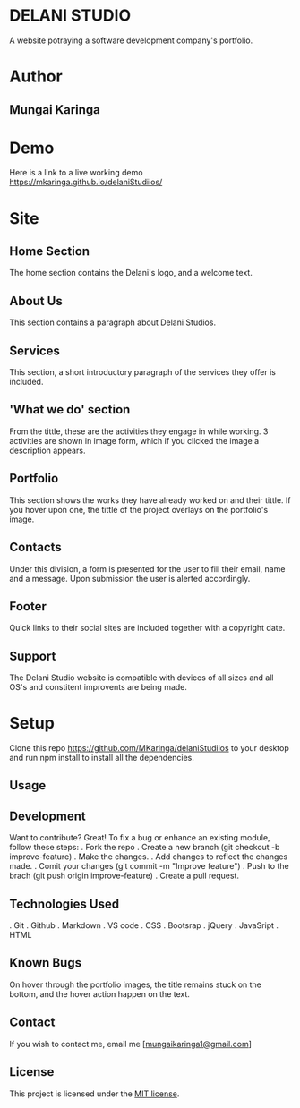 # DELANI STUDIO
A website potraying a software development company's portfolio. 

# Author
## Mungai Karinga

# Demo
Here is a link to a live working demo https://mkaringa.github.io/delaniStudiios/

# Site

## Home Section
The home section contains the Delani's logo, and a welcome text.

## About Us
This section contains a paragraph about Delani Studios.

## Services
This section, a short introductory paragraph of the services they offer is included.

## 'What we do' section
From the tittle, these are the activities they engage in while working.
3 activities are shown in image form, which if you clicked the image a description appears.

## Portfolio
This section shows the works they have already worked on and their tittle. 
If you hover upon one, the tittle of the project overlays on the portfolio's image.

## Contacts
Under this division, a form is presented for the user to fill their email, name and a message. 
Upon submission the user is alerted accordingly.

## Footer
Quick links to their social sites are included together with a copyright date.

## Support
The Delani Studio website is compatible with devices of all sizes and all OS's and constitent improvents are being made.

# Setup
Clone this repo https://github.com/MKaringa/delaniStudiios to your desktop and run npm install to install all the dependencies.

## Usage 
## Development
Want to contribute? Great!
To fix a bug or enhance an existing module, follow these steps:
. Fork the repo
. Create a new branch (git checkout -b improve-feature)
. Make the changes.
. Add changes to reflect the changes made.
. Comit your changes (git commit -m "Improve feature")
. Push to the brach (git push origin improve-feature)
. Create a pull request.


## Technologies Used
  . Git
  . Github
  . Markdown
  . VS code
  . CSS
  . Bootsrap
  . jQuery
  . JavaSript
  . HTML
  
## Known Bugs
On hover through the portfolio images, the title remains stuck on the bottom, and the hover action happen on the text.

## Contact
If you wish to contact me, email me [mungaikaringa1@gmail.com]

## License
This project is licensed under the [MIT license](LICENSE).


